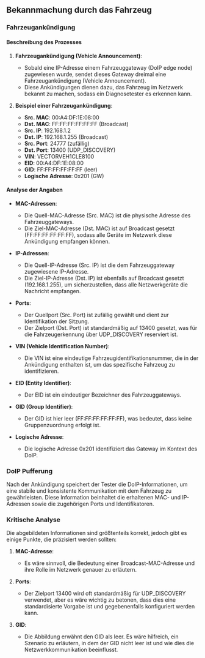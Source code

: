## Bekannmachung durch das Fahrzeug

### Fahrzeugankündigung

#### Beschreibung des Prozesses

1. **Fahrzeugankündigung (Vehicle Announcement)**:

   - Sobald eine IP-Adresse einem Fahrzeuggateway (DoIP edge node) zugewiesen wurde, sendet dieses Gateway dreimal eine Fahrzeugankündigung (Vehicle Announcement).
   - Diese Ankündigungen dienen dazu, das Fahrzeug im Netzwerk bekannt zu machen, sodass ein Diagnosetester es erkennen kann.
2. **Beispiel einer Fahrzeugankündigung**:

   - **Src. MAC**: 00:A4:DF:1E:08:00
   - **Dst. MAC**: FF:FF:FF:FF:FF:FF (Broadcast)
   - **Src. IP**: 192.168.1.2
   - **Dst. IP**: 192.168.1.255 (Broadcast)
   - **Src. Port**: 24777 (zufällig)
   - **Dst. Port**: 13400 (UDP_DISCOVERY)
   - **VIN**: VECTORVEH1CLE8100
   - **EID**: 00:A4:DF:1E:08:00
   - **GID**: FF:FF:FF:FF:FF:FF (leer)
   - **Logische Adresse**: 0x201 (GW)

#### Analyse der Angaben

- **MAC-Adressen**:

  - Die Quell-MAC-Adresse (Src. MAC) ist die physische Adresse des Fahrzeuggateways.
  - Die Ziel-MAC-Adresse (Dst. MAC) ist auf Broadcast gesetzt (FF:FF:FF:FF:FF:FF), sodass alle Geräte im Netzwerk diese Ankündigung empfangen können.
- **IP-Adressen**:

  - Die Quell-IP-Adresse (Src. IP) ist die dem Fahrzeuggateway zugewiesene IP-Adresse.
  - Die Ziel-IP-Adresse (Dst. IP) ist ebenfalls auf Broadcast gesetzt (192.168.1.255), um sicherzustellen, dass alle Netzwerkgeräte die Nachricht empfangen.
- **Ports**:

  - Der Quellport (Src. Port) ist zufällig gewählt und dient zur Identifikation der Sitzung.
  - Der Zielport (Dst. Port) ist standardmäßig auf 13400 gesetzt, was für die Fahrzeugerkennung über UDP_DISCOVERY reserviert ist.
- **VIN (Vehicle Identification Number)**:

  - Die VIN ist eine eindeutige Fahrzeugidentifikationsnummer, die in der Ankündigung enthalten ist, um das spezifische Fahrzeug zu identifizieren.
- **EID (Entity Identifier)**:

  - Der EID ist ein eindeutiger Bezeichner des Fahrzeuggateways.
- **GID (Group Identifier)**:

  - Der GID ist hier leer (FF:FF:FF:FF:FF:FF), was bedeutet, dass keine Gruppenzuordnung erfolgt ist.
- **Logische Adresse**:

  - Die logische Adresse 0x201 identifiziert das Gateway im Kontext des DoIP.

### DoIP Pufferung

Nach der Ankündigung speichert der Tester die DoIP-Informationen, um eine stabile und konsistente Kommunikation mit dem Fahrzeug zu gewährleisten. Diese Information beinhaltet die erhaltenen MAC- und IP-Adressen sowie die zugehörigen Ports und Identifikatoren.

### Kritische Analyse

Die abgebildeten Informationen sind größtenteils korrekt, jedoch gibt es einige Punkte, die präzisiert werden sollten:

1. **MAC-Adresse**:

   - Es wäre sinnvoll, die Bedeutung einer Broadcast-MAC-Adresse und ihre Rolle im Netzwerk genauer zu erläutern.
2. **Ports**:

   - Der Zielport 13400 wird oft standardmäßig für UDP_DISCOVERY verwendet, aber es wäre wichtig zu betonen, dass dies eine standardisierte Vorgabe ist und gegebenenfalls konfiguriert werden kann.
3. **GID**:

   - Die Abbildung erwähnt den GID als leer. Es wäre hilfreich, ein Szenario zu erläutern, in dem der GID nicht leer ist und wie dies die Netzwerkkommunikation beeinflusst.
